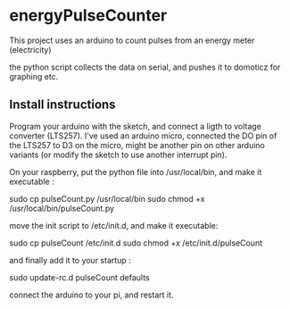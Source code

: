 # energyPulseCounter

This project uses an arduino to count pulses from an energy meter (electricity)

the python script collects the data on serial, and pushes it to domoticz for graphing etc.

## Install instructions

Program your arduino with the sketch, and connect a ligth to voltage converter (LTS257).
I've used an arduino micro, connected the DO pin of the LTS257 to D3 on the micro, might be another
pin on other arduino variants (or modify the sketch to use another interrupt pin).

On your raspberry, put the python file into /usr/local/bin, and make it executable :

sudo cp pulseCount.py /usr/local/bin
sudo chmod +x /usr/local/bin/pulseCount.py

move the init script to /etc/init.d, and make it executable:

sudo cp pulseCount /etc/init.d
sudo chmod +x /etc/init.d/pulseCount

and finally add it to your startup :

sudo update-rc.d pulseCount defaults

connect the arduino to your pi, and restart it.

